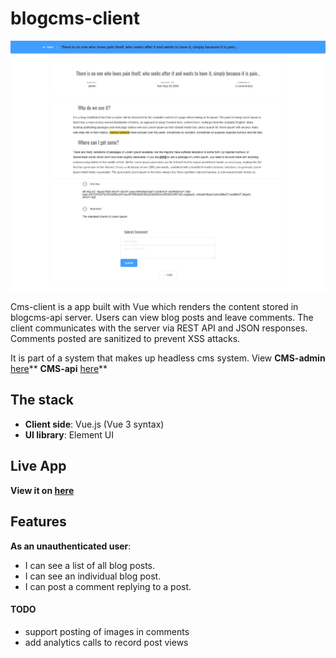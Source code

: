 # blogcms-client

![blogcms-client](public/screenshot-1.png )

Cms-client is a app built with Vue which renders the content stored in blogcms-api server. Users can view blog posts and leave comments. The client communicates with the server via REST API and JSON responses. Comments posted are sanitized to prevent XSS attacks.

It is part of a system that makes up headless cms system.
View 
**CMS-admin** [here](https://github.com/leoltl/blogcms-admin)**
**CMS-api** [here](https://github.com/leoltl/blogcms-api)**

## The stack
- **Client side**: Vue.js (Vue 3 syntax)
- **UI library**: Element UI

## Live App
**View it on [here](https://leoltl-blogcms-client.herokuapp.com/)**

## Features
**As an unauthenticated user**:
- I can see a list of all blog posts.
- I can see an individual blog post.
- I can post a comment replying to a post.

#### TODO
- support posting of images in comments
- add analytics calls to record post views

